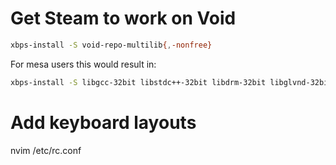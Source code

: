 # Get Steam to work on Void
```bash
xbps-install -S void-repo-multilib{,-nonfree}
```
For mesa users this would result in:
```bash
xbps-install -S libgcc-32bit libstdc++-32bit libdrm-32bit libglvnd-32bit mesa-dri-32bit
```
# Add keyboard layouts
nvim /etc/rc.conf
